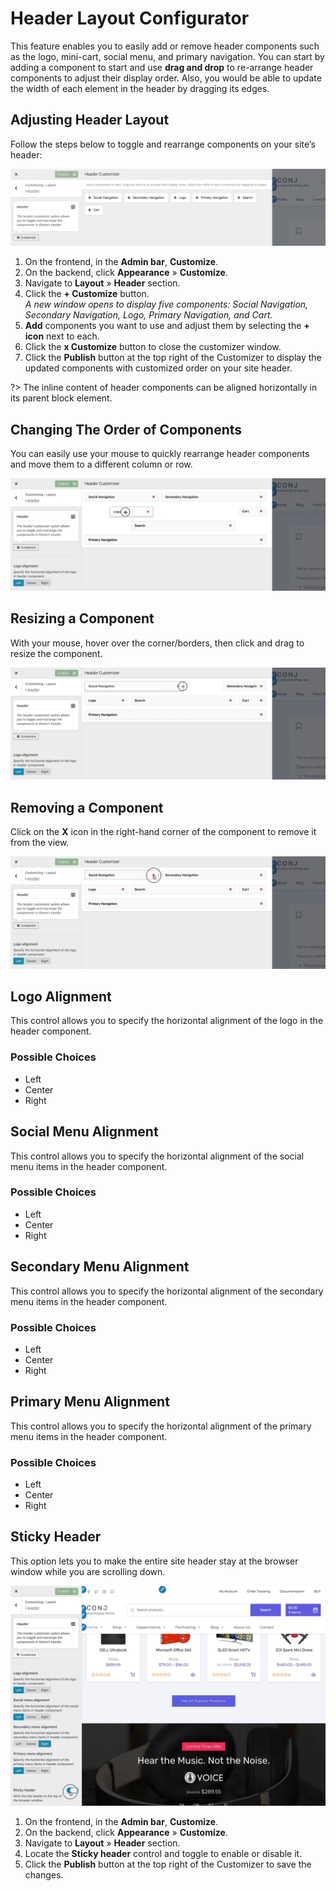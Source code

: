 # Header Layout Configurator

This feature enables you to easily add or remove header components such as the logo, mini-cart, social menu, and primary navigation. You can start by adding a component to start and use **drag and drop** to re-arrange header components to adjust their display order. Also, you would be able to update the width of each element in the header by dragging its edges.

## Adjusting Header Layout

Follow the steps below to toggle and rearrange components on your site’s header:

![Adjusting Header Layout](img/adjusting-header-layout.png)

1. On the frontend, in the **Admin bar**, **Customize**.
2. On the backend, click **Appearance** » **Customize**.
3. Navigate to **Layout** » **Header** section.
4. Click the **+ Customize** button.<br/>*A new window opens to display five components: Social Navigation, Secondary Navigation, Logo, Primary Navigation, and Cart.*
5. **Add** components you want to use and adjust them by selecting the **+ icon** next to each.
6. Click the **x Customize** button to close the customizer window.
7. Click the **Publish** button at the top right of the Customizer to display the updated components with customized order on your site header.

?> The inline content of header components can be aligned horizontally in its parent block element.

## Changing The Order of Components

You can easily use your mouse to quickly rearrange header components and move them to a different column or row.

![Changing The Order of Header Components](img/changing-the-order-of-header-components.jpg)

## Resizing a Component

With your mouse, hover over the corner/borders, then click and drag to resize the component.

![Resizing a Header Components](img/resizing-header-components.jpg)

## Removing a Component

Click on the **X** icon in the right-hand corner of the component to remove it from the view.

![Removing a Header Components](img/removing-header-components.jpg)

## Logo Alignment

This control allows you to specify the horizontal alignment of the logo in the header component.

### Possible Choices

* Left
* Center
* Right

## Social Menu Alignment

This control allows you to specify the horizontal alignment of the social menu items in the header component.

### Possible Choices

* Left
* Center
* Right

## Secondary Menu Alignment

This control allows you to specify the horizontal alignment of the secondary menu items in the header component.

### Possible Choices

* Left
* Center
* Right

## Primary Menu Alignment

This control allows you to specify the horizontal alignment of the primary menu items in the header component.

### Possible Choices

* Left
* Center
* Right

## Sticky Header

This option lets you to make the entire site header stay at the browser window while you are scrolling down.

![Sticky Header](img/sticky-header.jpg)

1. On the frontend, in the **Admin bar**, **Customize**.
2. On the backend, click **Appearance** » **Customize**.
3. Navigate to **Layout** » **Header** section.
4. Locate the **Sticky header** control and toggle to enable or disable it.
5. Click the **Publish** button at the top right of the Customizer to save the changes.
